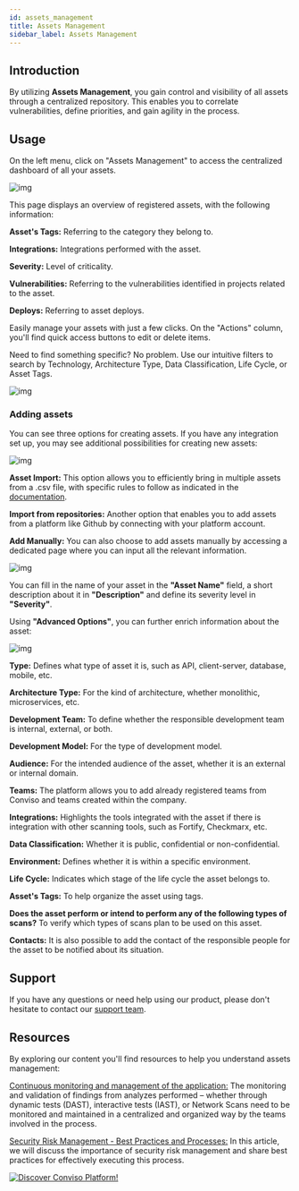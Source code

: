 ```yaml
---
id: assets_management
title: Assets Management
sidebar_label: Assets Management
---
```


## Introduction

By utilizing **Assets Management**, you gain control and visibility of all assets through a centralized repository. This enables you to correlate vulnerabilities, define priorities, and gain agility in the process.

## Usage

On the left menu, click on "Assets Management" to access the centralized dashboard of all your assets.

<div style={{textAlign: 'center'}}>

![img](../../static/img/assets_management-img1.png)

</div>

This page displays an overview of registered assets, with the following information:

**Asset's Tags:** Referring to the category they belong to.

**Integrations:** Integrations performed with the asset.

**Severity:** Level of criticality.

**Vulnerabilities:** Referring to the vulnerabilities identified in projects related to the asset.

**Deploys:** Referring to asset deploys.

Easily manage your assets with just a few clicks. On the "Actions" column, you'll find quick access buttons to edit or delete items. 

Need to find something specific? No problem. Use our intuitive filters to search by Technology, Architecture Type, Data Classification, Life Cycle, or Asset Tags.

<div style={{textAlign: 'center'}}>

![img](../../static/img/assets_management-img2.png)

</div>

### Adding assets

You can see three options for creating assets. If you have any integration set up, you may see additional possibilities for creating new assets:

<div style={{textAlign: 'center'}}>

![img](../../static/img/assets_management-img3.png)

</div>

**Asset Import:** This option allows you to efficiently bring in multiple assets from a .csv file, with specific rules to follow as indicated in the [documentation](../general/assets_import).

**Import from repositories:** Another option that enables you to add assets from a platform like Github by connecting with your platform account.

**Add Manually:** You can also choose to add assets manually by accessing a dedicated page where you can input all the relevant information.

<div style={{textAlign: 'center'}}>

![img](../../static/img/assets_management-img4.png)

</div>


You can fill in the name of your asset in the **"Asset Name"** field, a short description about it in **"Description"** and define its severity level in **"Severity"**.

Using **"Advanced Options"**, you can further enrich information about the asset:

<div style={{textAlign: 'center'}}>

![img](../../static/img/assets_management-img5.png)

</div>

**Type:** Defines what type of asset it is, such as API, client-server, database, mobile, etc.

**Architecture Type:** For the kind of architecture, whether monolithic, microservices, etc.

**Development Team:** To define whether the responsible development team is internal, external, or both.

**Development Model:** For the type of development model.

**Audience:** For the intended audience of the asset, whether it is an external or internal domain.

**Teams:** The platform allows you to add already registered teams from Conviso and teams created within the company.

**Integrations:** Highlights the tools integrated with the asset if there is integration with other scanning tools, such as Fortify, Checkmarx, etc.

**Data Classification:** Whether it is public, confidential or non-confidential.

**Environment:** Defines whether it is within a specific environment.

**Life Cycle:** Indicates which stage of the life cycle the asset belongs to.

**Asset's Tags:** To help organize the asset using tags.

**Does the asset perform or intend to perform any of the following types of scans?** To verify which types of scans plan to be used on this asset.

**Contacts:** It is also possible to add the contact of the responsible people for the asset to be notified about its situation.

## Support
If you have any questions or need help using our product, please don't hesitate to contact our [support team](mailto:support@convisoappsec.com).

## Resources
By exploring our content you'll find resources to help you understand assets management:

[Continuous monitoring and management of the application:](https://bit.ly/45TbWK0) The monitoring and validation of findings from analyzes performed – whether through dynamic tests (DAST), interactive tests (IAST), or Network Scans need to be monitored and maintained in a centralized and organized way by the teams involved in the process.

[Security Risk Management - Best Practices and Processes:](https://bit.ly/45RKSL7) In this article, we will discuss the importance of security risk management and share best practices for effectively executing this process.

[![Discover Conviso Platform!](https://no-cache.hubspot.com/cta/default/5613826/interactive-125788977029.png)](https://cta-service-cms2.hubspot.com/web-interactives/public/v1/track/redirect?encryptedPayload=AVxigLKtcWzoFbzpyImNNQsXC9S54LjJuklwM39zNd7hvSoR%2FVTX%2FXjNdqdcIIDaZwGiNwYii5hXwRR06puch8xINMyL3EXxTMuSG8Le9if9juV3u%2F%2BX%2FCKsCZN1tLpW39gGnNpiLedq%2BrrfmYxgh8G%2BTcRBEWaKasQ%3D&webInteractiveContentId=125788977029&portalId=5613826)